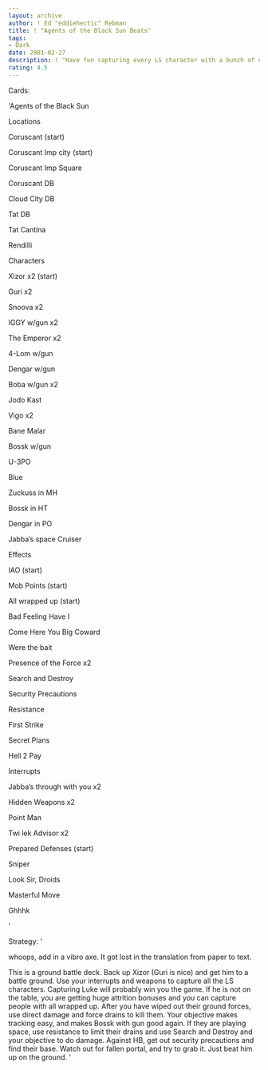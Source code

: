 ```yaml
---
layout: archive
author: ! Ed "eddiehectic" Rebman
title: ! "Agents of the Black Sun Beats"
tags:
- Dark
date: 2001-02-27
description: ! "Have fun capturing every LS character with a bunch of cool Bounty Hunters."
rating: 4.5
---
```

Cards: 

'Agents of the Black Sun


Locations

Coruscant (start)

Coruscant Imp city (start)

Coruscant Imp Square

Coruscant DB

Cloud City DB

Tat DB

Tat Cantina

Rendilli


Characters

Xizor x2 (start)

Guri x2

Snoova x2

IGGY w/gun x2

The Emperor x2

4-Lom w/gun

Dengar w/gun

Boba w/gun x2

Jodo Kast

Vigo x2

Bane Malar

Bossk w/gun

U-3PO


Blue

Zuckuss in MH

Bossk in HT

Dengar in PO

Jabba&#8217;s space Cruiser


Effects

IAO (start)

Mob Points (start)

All wrapped up (start)

Bad Feeling Have I

Come Here You Big Coward

Were the bait

Presence of the Force x2

Search and Destroy

Security Precautions

Resistance 

First Strike

Secret Plans

Hell 2 Pay


Interrupts

Jabba&#8217;s through with you x2

Hidden Weapons x2

Point Man

Twi lek Advisor x2

Prepared Defenses (start)

Sniper

Look Sir, Droids

Masterful Move

Ghhhk

'

Strategy: '

whoops, add in a vibro axe.  It got lost in the translation from paper to text.


This is a ground battle deck.  Back up Xizor (Guri is nice) and get him to a battle ground.  Use your interrupts and weapons to capture all the LS characters.  Capturing Luke will probably win you the game.  If he is not on the table, you are getting huge attrition bonuses and you can capture people with all wrapped up.  After you have wiped out their ground forces, use direct damage and force drains to kill them.  Your objective makes tracking easy, and makes Bossk with gun good again.  If they are playing space, use resistance to limit their drains and use Search and Destroy and your objective to do damage.  Against HB, get out security precautions and find their base.  Watch out for fallen portal, and try to grab it.  Just beat him up on the ground.  '